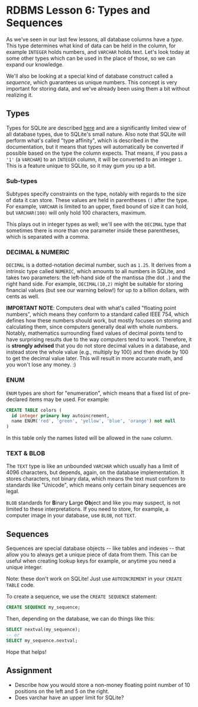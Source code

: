 # RDBMS Lesson 6: Types and Sequences

As we've seen in our last few lessons, all database columns have a _type_. This
type determines what kind of data can be held in the column, for example
`INTEGER` holds numbers, and `VARCHAR` holds text. Let's look today at some
other types which can be used in the place of those, so we can expand our
knowledge.

We'll also be looking at a special kind of database construct called a
_sequence_, which guarantees us unique numbers. This concept is very important
for storing data, and we've already been using them a bit without realizing it.

## Types

Types for SQLite are described [here](https://www.sqlite.org/datatype3.html)
and are a significantly limited view of all database types, due to SQLite's
small nature. Also note that SQLite will perform what's called "type affinity",
which is described in the documentation, but it means that types will
automatically be converted if possible based on the type the column expects.
That means, if you pass a `'1'` (a `VARCHAR`) to an `INTEGER` column, it will
be converted to an integer `1`. This is a feature unique to SQLite, so it may
gum you up a bit.

### Sub-types

Subtypes specify constraints on the type, notably with regards to the size of
data it can store. These values are held in parentheses `()` after the type.
For example, `VARCHAR` is limited to an upper, fixed bound of size it can hold,
but `VARCHAR(100)` will only hold 100 characters, maximum.

This plays out in integer types as well; we'll see with the `DECIMAL` type that
sometimes there is more than one parameter inside these parentheses, which is
separated with a comma.

### DECIMAL & NUMERIC

`DECIMAL` is a dotted-notation decimal number, such as `1.25`. It derives from
a intrinsic type called `NUMERIC`, which amounts to all numbers in SQLite, and
takes two parameters: the left-hand side of the mantissa (the dot `.`) and the
right hand side. For example, `DECIMAL(10,2)` might be suitable for storing
financial values (but see our warning below!) for up to a billion dollars, with
cents as well.

**IMPORTANT NOTE**: Computers deal with what's called "floating point numbers",
which means they conform to a standard called IEEE 754, which defines how these
numbers should work, but mostly focuses on storing and calculating them, since
computers generally deal with whole numbers. Notably, mathematics surrounding
fixed values of decimal points tend to have surprising results due to the way
computers tend to work. Therefore, it is **strongly advised** that you do not
store decimal values in a database, and instead store the whole value (e.g.,
multiply by 100) and then divide by 100 to get the decimal value later. This
will result in more accurate math, and you won't lose any money. :)

### ENUM

`ENUM` types are short for "enumeration", which means that a fixed list of
pre-declared items may be used. For example:

```sql
CREATE TABLE colors (
  id integer primary key autoincrement,
  name ENUM('red', 'green', 'yellow', 'blue', 'orange') not null
)
```

In this table only the names listed will be allowed in the `name` column.

### TEXT & BLOB

The `TEXT` type is like an unbounded `VARCHAR` which usually has a limit of
4096 characters, but depends, again, on the database implementation. It stores
characters, not binary data, which means the text must conform to standards
like "Unicode", which means only certain binary sequences are legal.

`BLOB` standards for **B**inary **L**arge **Ob**ject and like you may suspect,
is not limited to these interpretations. If you need to store, for example, a
computer image in your database, use `BLOB`, not `TEXT`.

## Sequences

Sequences are special database objects -- like tables and indexes -- that allow
you to always get a unique piece of data from them. This can be useful when
creating lookup keys for example, or anytime you need a unique integer.

Note: these don't work on SQLite! Just use `AUTOINCREMENT` in your `CREATE
TABLE` code.

To create a sequence, we use the `CREATE SEQUENCE` statement:

```sql
CREATE SEQUENCE my_sequence;
```

Then, depending on the database, we can do things like this:

```sql
SELECT nextval(my_sequence);
-- or
SELECT my_sequence.nextval;
```

Hope that helps!

## Assignment

- Describe how you would store a non-money floating point number of 10
  positions on the left and 5 on the right.
- Does varchar have an upper limit for SQLite?
